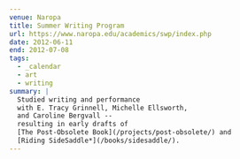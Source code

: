 ```yaml
---
venue: Naropa
title: Summer Writing Program
url: https://www.naropa.edu/academics/swp/index.php
date: 2012-06-11
end: 2012-07-08
tags:
  - _calendar
  - art
  - writing
summary: |
  Studied writing and performance
  with E. Tracy Grinnell, Michelle Ellsworth,
  and Caroline Bergvall --
  resulting in early drafts of
  [The Post-Obsolete Book](/projects/post-obsolete/) and
  [Riding SideSaddle*](/books/sidesaddle/).
---
```


